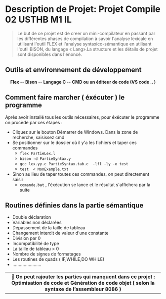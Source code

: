 # Description de Projet: Projet Compile 02 USTHB M1 IL

> Le but de ce projet est de creer un mini-compilateur en passant par les différentes phases de compilation à savoir l'analyse lexicale en utilisant l'outil
FLEX et l'analyse syntaxico-sémantique en utilisant l'outil BISON, du langage « Lang».La structure et les détails de projet sont disponibles dans l'énoncé.

##  Outils et environnement de développement 
<div align="center">
       <b> Flex </b>
    -- <b> Bison </b>
    -- <b> Langage C </b>
    -- <b> CMD ou un éditeur de code (VS code .. ) </b>
</div>

## Comment faire marcher ( éxécuter ) le programme
Après avoir installé tous les outils nécessaires, pour éxécuter le programme on procède par ces étapes : 
- Cliquez sur le bouton Démarrer de Windows. Dans la zone de recherche, saisissez cmd 
- Se positionner sur le dossier où il y'a les fichiers et taper ces commandes 
  - `flex PartieLex.l`
  - `bison -d PartieSyntax.y`
  - `gcc lex.yy.c PartieSyntax.tab.c  -lfl -ly -o test`
  - `test  < MonExemple.txt` 
- Sinon au lieu de taper toutes ces commandes, on peut directement saisir  
  - `comande.bat` , l'éxécution se lance et le résultat s'affichera par la suite

## Routines définies dans la partie sémantique 
- Double déclaration
- Variables non déclarées 
- Dépassement de la taille de tableau
- Changement interdit de valeur d'une constante
- Division par 0
- Incompatibilité de type
- La taille de tableau > 0
- Nombre de signes de formatages 
- Les routines de quads ( IF,WHILE,DO WHILE)
- .......................


<table align="center">
  <tr>
    <th>
    📝 On peut rajouter les parties qui manquent dans ce projet : Optimisation de code et Génération de code objet ( selon la syntaxe de l’assembleur 8086 )
    </th>
  </tr>
</table>
